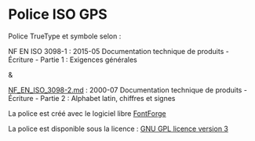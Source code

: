 # Police ISO GPS

Police TrueType et symbole selon :

NF EN ISO 3098-1 : 2015-05	Documentation technique de produits - Écriture - Partie 1 : Exigences générales

&

[NF_EN_ISO_3098-2.md](NF_EN_ISO_3098-2.md) : 2000-07	Documentation technique de produits - Écriture - Partie 2 : Alphabet latin, chiffres et signes

La police est créé avec le logiciel libre [FontForge](https://fontforge.org/en-US/)

La police est disponible sous la licence : [GNU GPL licence version 3](LICENSE)
